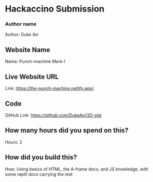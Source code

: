 # Hackaccino Submission

### Author name

Author: Duke Avi

## Website Name

Name: Punch-machine Mark-I

## Live Website URL

Link: https://the-punch-machine.netlify.app/

## Code

GitHub Link: https://github.com/DukeAvi/3D-site

## How many hours did you spend on this?

Hours: 2

## How did you build this?

How: Using basics of HTML, the A-frame docs, and JS knowledge, with some replit docs carrying the rest
